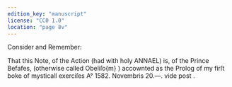 ```yaml
---
edition_key: "manuscript"
license: "CC0 1.0"
location: "page 8v"
---
```

Consider and Remember:

That this Note, of the Action (had with holy ANNAEL)
is, of the Prince Befafes, (otherwise called Obeliſo{m} ) accownted
as the Prolog of my firſt boke of mysticall exerciſes
A° 1582. Novembris 20.—. vide post .
